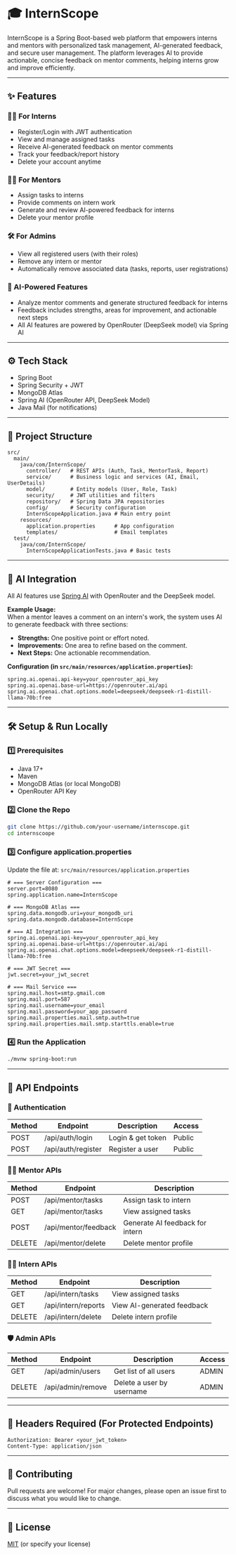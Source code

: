 # 🎓 InternScope

InternScope is a Spring Boot-based web platform that empowers interns and mentors with personalized task management, AI-generated feedback, and secure user management. The platform leverages AI to provide actionable, concise feedback on mentor comments, helping interns grow and improve efficiently.

---

## ✨ Features

### 👨‍🎓 For Interns
- Register/Login with JWT authentication
- View and manage assigned tasks
- Receive AI-generated feedback on mentor comments
- Track your feedback/report history
- Delete your account anytime

### 👨‍🏫 For Mentors
- Assign tasks to interns
- Provide comments on intern work
- Generate and review AI-powered feedback for interns
- Delete your mentor profile

### 🛠 For Admins
- View all registered users (with their roles)
- Remove any intern or mentor
- Automatically remove associated data (tasks, reports, user registrations)

### 🤖 AI-Powered Features
- Analyze mentor comments and generate structured feedback for interns
- Feedback includes strengths, areas for improvement, and actionable next steps
- All AI features are powered by OpenRouter (DeepSeek model) via Spring AI

---

## ⚙ Tech Stack

- Spring Boot
- Spring Security + JWT
- MongoDB Atlas
- Spring AI (OpenRouter API, DeepSeek Model)
- Java Mail (for notifications)

---

## 📁 Project Structure

```
src/
  main/
    java/com/InternScope/
      controller/   # REST APIs (Auth, Task, MentorTask, Report)
      service/      # Business logic and services (AI, Email, UserDetails)
      model/        # Entity models (User, Role, Task)
      security/     # JWT utilities and filters
      repository/   # Spring Data JPA repositories
      config/       # Security configuration
      InternScopeApplication.java # Main entry point
    resources/
      application.properties      # App configuration
      templates/                  # Email templates
  test/
    java/com/InternScope/
      InternScopeApplicationTests.java # Basic tests
```

---

## 🧩 AI Integration

All AI features use [Spring AI](https://docs.spring.io/spring-ai/) with OpenRouter and the DeepSeek model.

**Example Usage:**  
When a mentor leaves a comment on an intern's work, the system uses AI to generate feedback with three sections:
- **Strengths:** One positive point or effort noted.
- **Improvements:** One area to refine based on the comment.
- **Next Steps:** One actionable recommendation.

**Configuration (in `src/main/resources/application.properties`):**
```properties
spring.ai.openai.api-key=your_openrouter_api_key
spring.ai.openai.base-url=https://openrouter.ai/api
spring.ai.openai.chat.options.model=deepseek/deepseek-r1-distill-llama-70b:free
```

---

## 🛠 Setup & Run Locally

### 1️⃣ Prerequisites

- Java 17+
- Maven
- MongoDB Atlas (or local MongoDB)
- OpenRouter API Key

### 2️⃣ Clone the Repo

```bash
git clone https://github.com/your-username/internscope.git
cd internscoope
```

### 3️⃣ Configure application.properties

Update the file at: `src/main/resources/application.properties`

```properties
# === Server Configuration ===
server.port=8080
spring.application.name=InternScope

# === MongoDB Atlas ===
spring.data.mongodb.uri=your_mongodb_uri
spring.data.mongodb.database=InternScope

# === AI Integration ===
spring.ai.openai.api-key=your_openrouter_api_key
spring.ai.openai.base-url=https://openrouter.ai/api
spring.ai.openai.chat.options.model=deepseek/deepseek-r1-distill-llama-70b:free

# === JWT Secret ===
jwt.secret=your_jwt_secret

# === Mail Service ===
spring.mail.host=smtp.gmail.com
spring.mail.port=587
spring.mail.username=your_email
spring.mail.password=your_app_password
spring.mail.properties.mail.smtp.auth=true
spring.mail.properties.mail.smtp.starttls.enable=true
```

### 4️⃣ Run the Application

```bash
./mvnw spring-boot:run
```

---

## 🛁 API Endpoints

### 🔐 Authentication

| Method | Endpoint         | Description         | Access  |
|--------|------------------|---------------------|---------|
| POST   | /api/auth/login  | Login & get token   | Public  |
| POST   | /api/auth/register | Register a user   | Public  |

### 👨‍🏫 Mentor APIs

| Method | Endpoint                | Description                |
|--------|-------------------------|----------------------------|
| POST   | /api/mentor/tasks       | Assign task to intern      |
| GET    | /api/mentor/tasks       | View assigned tasks        |
| POST   | /api/mentor/feedback    | Generate AI feedback for intern |
| DELETE | /api/mentor/delete      | Delete mentor profile      |

### 👨‍🎓 Intern APIs

| Method | Endpoint                | Description                |
|--------|-------------------------|----------------------------|
| GET    | /api/intern/tasks       | View assigned tasks        |
| GET    | /api/intern/reports     | View AI-generated feedback |
| DELETE | /api/intern/delete      | Delete intern profile      |

### 🛡 Admin APIs

| Method | Endpoint                | Description                | Access |
|--------|-------------------------|----------------------------|--------|
| GET    | /api/admin/users        | Get list of all users      | ADMIN  |
| DELETE | /api/admin/remove       | Delete a user by username  | ADMIN  |

---

## 📁 Headers Required (For Protected Endpoints)

```
Authorization: Bearer <your_jwt_token>
Content-Type: application/json
```

---

## 🤝 Contributing

Pull requests are welcome! For major changes, please open an issue first to discuss what you would like to change.

---

## 📄 License

[MIT](LICENSE) (or specify your license) 
